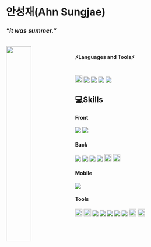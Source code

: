 <!--
**ASJ0211/ASJ0211** is a ✨ _special_ ✨ repository because its `README.md` (this file) appears on your GitHub profile.

Here are some ideas to get you started:

- 🔭 I’m currently working on ...
- 🌱 I’m currently learning ...
- 👯 I’m looking to collaborate on ...
- 🤔 I’m looking for help with ...
- 💬 Ask me about ...
- 📫 How to reach me: ...
- 😄 Pronouns: ...
- ⚡ Fun fact: ...
-->



  
# 안성재(Ahn Sungjae)
### *"it was summer.”*

<br>

<a href="https://github.com/min02yam/github-readme-stats">
  <img align="left" width="37%" height="auto" src="https://github-readme-stats.vercel.app/api/top-langs/?username=ASJ0211&layout=compact&hide_border=true" />
</a>

#### ⚡Languages and Tools⚡

  <br>
<img src="https://img.shields.io/badge/R-276DC3?style=for-the-badge&logo=R&logoColor=white" width="auto" height="20"> <img src="https://img.shields.io/badge/Python-095096?style=flat&logo=Python&logoColor=white"/>
<img src="https://img.shields.io/badge/Java-007396?style=flat&logo=Java&logoColor=white"/>
<img src="https://img.shields.io/badge/Spring%20Boot-6DB33F?style=flat&logo=Spring Boot&logoColor=white"/>
<img src="https://img.shields.io/badge/MySQL-4479A1?style=flat&logo=MySQL&logoColor=white"/>
<br>


## 💻Skills

#### Front

<img src="https://img.shields.io/badge/HTML5-E34F26?style=flat&logo=HTML5&logoColor=white"/> <img src="https://img.shields.io/badge/CSS3-1572B6?style=flat&logo=CSS3&logoColor=white"/>
<br/>

#### Back
<img src="https://img.shields.io/badge/Python-095096?style=flat&logo=Python&logoColor=white"/> <img src="https://img.shields.io/badge/Java-007396?style=flat&logo=Java&logoColor=white"/>
<img src="https://img.shields.io/badge/Spring%20Boot-6DB33F?style=flat&logo=Spring Boot&logoColor=white"/> <img src="https://img.shields.io/badge/MySQL-4479A1?style=flat&logo=MySQL&logoColor=white"/> <img src="https://img.shields.io/badge/ORACLE-F80000?style=for-the-badge&logo=ORACLE&logoColor=white" width="auto" height="20"> <img src="https://img.shields.io/badge/HiveQL-ED8B0B?style=for-the-badge&logo=ApacheHive&logoColor=white" width="auto" height="20"> 
<br/>

#### Mobile
<img src="https://img.shields.io/badge/Kotlin-skyblue?style=flat&logo=Kotlin&logoColor=white"/>
<br/>

#### Tools
<img src="https://img.shields.io/badge/Tableau-E97627?style=flat-square&logo=Tableau&logoColor=white" width="auto" height="20"> <img src="https://img.shields.io/badge/Qlik-589632?style=flat-square&logo=Qgis&logoColor=white" width="auto" height="20"> <img src="https://img.shields.io/badge/Intellij-1C1C1C?style=flat-square&logo=intellijidea&logoColor=white"/> <img src="https://img.shields.io/badge/VScode-346BF7?style=flat-square&logo=visualstudiocode&logoColor=white"/> <img src="https://img.shields.io/badge/Android-81c147?style=flat-square&logo=Android&logoColor=white"/> <img src="https://img.shields.io/badge/Eclipse IDE-010D6B?style=flat-square&logo=Eclipse IDE&logoColor=white"/> <img src="https://img.shields.io/badge/GitHub-181717?style=flat&logo=GitHub&logoColor=white"/>  <img src="https://img.shields.io/badge/Slack-4A154B?style=flat-square&logo=Slack&logoColor=white" width="auto" height="20">  <img src="https://img.shields.io/badge/Notion-000000?style=flat-square&logo=Notion&logoColor=white" width="auto" height="20"> 
<br>
<br/>
